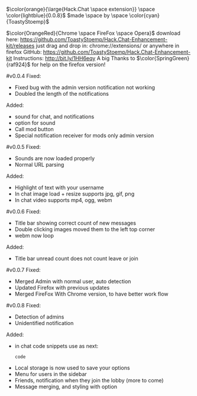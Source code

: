 $\color{orange}{\large{Hack.Chat \space extension}} \space \color{lightblue}{0.0.8}$
$made \space by \space \color{cyan}{ToastyStoemp}$

$\color{OrangeRed}{Chrome \space FireFox \space Opera}$
download here: https://github.com/ToastyStoemp/Hack.Chat-Enhancement-kit/releases
just drag and drop in: chrome://extensions/ or anywhere in firefox
GitHub: https://github.com/ToastyStoemp/Hack.Chat-Enhancement-kit
Instructions: http://bit.ly/1HH6eqy
A big Thanks to $\color{SpringGreen}{raf924}$ for help on the firefox version!

#v0.0.4
Fixed:
- Fixed bug with the admin version notification not working
- Doubled the length of the notifications

Added:
- sound for chat, and notifications
- option for sound
- Call mod button
- Special notification receiver for mods only admin version

#v0.0.5
Fixed:
- Sounds are now loaded properly
- Normal URL parsing

Added:
- Highlight of text with your username
- In chat image load + resize supports jpg, gif, png
- In chat video supports mp4, ogg, webm

#v0.0.6
Fixed:
- Title bar showing correct count of new messages
- Double clicking images moved them to the left top corner
- webm now loop

Added:
- Title bar unread count does not count leave or join

#v0.0.7
Fixed:
- Merged Admin with normal user, auto detection
- Updated Firefox with previous updates
- Merged FireFox With Chrome version, to have better work flow

#v0.0.8
Fixed:
- Detection of admins
- Unidentified notification

Added:
- in chat code snippets use as next:
  ```
  code
  ```
- Local storage is now used to save your options
- Menu for users in the sidebar
- Friends, notification when they join the lobby (more to come)
- Message merging, and styling with option
